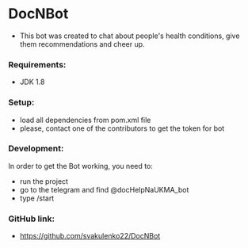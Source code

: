 # DocNBot
* This bot was created to chat about people's health conditions, give them recommendations and cheer up.

### Requirements:
* JDK 1.8
### Setup:
* load all dependencies from pom.xml file
* please, contact one of the contributors to get the token for bot

### Development:
In order to get the Bot working, you need to:
* run the project
* go to the telegram and find @docHelpNaUKMA_bot
* type /start

### GitHub link:
* https://github.com/svakulenko22/DocNBot
